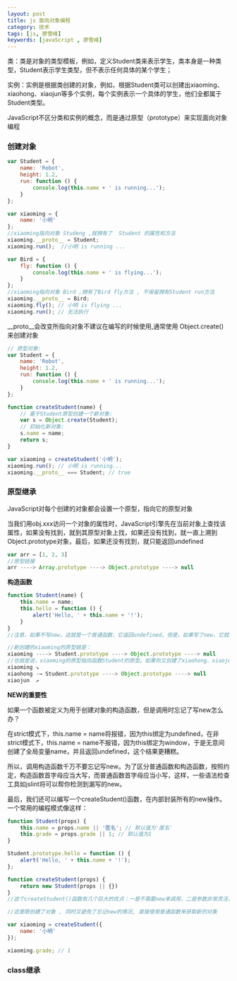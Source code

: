 ```yaml
---
layout: post
title: js 面向对象编程
category: 技术
tags: [js, 廖雪峰]
keywords: [javaScript , 廖雪峰]
---
```

类：类是对象的类型模板，例如，定义Student类来表示学生，类本身是一种类型，Student表示学生类型，但不表示任何具体的某个学生；

实例：实例是根据类创建的对象，例如，根据Student类可以创建出xiaoming、xiaohong、xiaojun等多个实例，每个实例表示一个具体的学生，他们全都属于Student类型。

JavaScript不区分类和实例的概念，而是通过原型（prototype）来实现面向对象编程

### 创建对象
```javascript
var Student = {
    name: 'Robot',
    height: 1.2,
    run: function () {
        console.log(this.name + ' is running...');
    }
};

var xiaoming = {
    name: '小明'
};
//xiaoming指向对象 Studeng ,就拥有了  Student 的属性和方法
xiaoming.__proto__ = Student;
xiaoming.run();  //小明 is running ...

var Bird = {
    fly: function () {
        console.log(this.name + ' is flying...');
    }
};
//xiaoming指向对象 Bird ,拥有了Bird fly方法 , 不保留拥有Student run方法
xiaoming.__proto__ = Bird;
xiaoming.fly(); // 小明 is flying ...
xiaoming.run(); // 无法执行
```
__proto__会改变所指向对象不建议在编写的时候使用,通常使用 Object.create()来创建对象
```javascript
// 原型对象:
var Student = {
    name: 'Robot',
    height: 1.2,
    run: function () {
        console.log(this.name + ' is running...');
    }
};

function createStudent(name) {
    // 基于Student原型创建一个新对象:
    var s = Object.create(Student);
    // 初始化新对象:
    s.name = name;
    return s;
}

var xiaoming = createStudent('小明');
xiaoming.run(); // 小明 is running...
xiaoming.__proto__ === Student; // true
```
### 原型继承

JavaScript对每个创建的对象都会设置一个原型，指向它的原型对象

当我们用obj.xxx访问一个对象的属性时，JavaScript引擎先在当前对象上查找该属性，如果没有找到，就到其原型对象上找，如果还没有找到，就一直上溯到Object.prototype对象，最后，如果还没有找到，就只能返回undefined

```javascript
var arr = [1, 2, 3]
//原型链接
arr ----> Array.prototype ----> Object.prototype ----> null
```

**构造函数**
```javascript
function Student(name) {
    this.name = name;
    this.hello = function () {
        alert('Hello, ' + this.name + '!');
    }
}
//注意，如果不写new，这就是一个普通函数，它返回undefined。但是，如果写了new，它就变成了一个构造函数，它绑定的this指向新创建的对象，并默认返回this，也就是说，不需要在最后写return this;

//新创建的xiaoming的原型链是：
xiaoming ----> Student.prototype ----> Object.prototype ----> null
//也就是说，xiaoming的原型指向函数Student的原型。如果你又创建了xiaohong、xiaojun，那么这些对象的原型与xiaoming是一样的：
xiaoming ↘
xiaohong -→ Student.prototype ----> Object.prototype ----> null
xiaojun  ↗
```

**NEW的重要性**

如果一个函数被定义为用于创建对象的构造函数，但是调用时忘记了写new怎么办？

在strict模式下，this.name = name将报错，因为this绑定为undefined，在非strict模式下，this.name = name不报错，因为this绑定为window，于是无意间创建了全局变量name，并且返回undefined，这个结果更糟糕。

所以，调用构造函数千万不要忘记写new。为了区分普通函数和构造函数，按照约定，构造函数首字母应当大写，而普通函数首字母应当小写，这样，一些语法检查工具如jslint将可以帮你检测到漏写的new。

最后，我们还可以编写一个createStudent()函数，在内部封装所有的new操作。一个常用的编程模式像这样：

```javascript  
function Student(props) {
    this.name = props.name || '匿名'; // 默认值为'匿名'
    this.grade = props.grade || 1; // 默认值为1
}

Student.prototype.hello = function () {
    alert('Hello, ' + this.name + '!');
};

function createStudent(props) {
    return new Student(props || {})
}
//这个createStudent()函数有几个巨大的优点：一是不需要new来调用，二是参数非常灵活，可以不传，也可以这么传

//这里既创建了对象 , 同时又避免了忘记new的情况, 直接使用普通函数来获取新的对象

var xiaoming = createStudent({
    name: '小明'
});

xiaoming.grade; // 1
```

### class继承